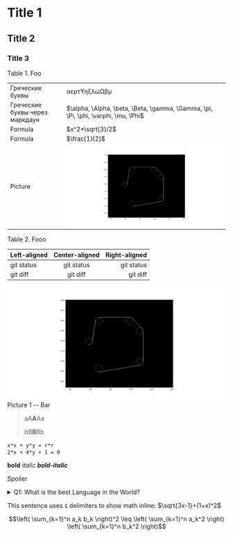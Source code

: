 # Title 1
## Title 2
### Title 3

Table 1. Foo

| | |
| --- | --- |
| Греческие буквы | αερτϒηξλωΩβμ |
| Греческие буквы через маркдаун | $\alpha, \Alpha, \beta, \Beta, \gamma, \Gamma, \pi, \Pi, \phi, \varphi, \mu, \Phi$ |
| Formula | $x^2*\sqrt{3}/2$ |
| Formula | $\frac{1}{2}$ |
| Picture | ![alt text](images/fig_01.png "Image title") |

Table 2. Fooo

| Left-aligned | Center-aligned | Right-aligned |
| :---         |     :---:      |          ---: |
| git status   | git status     | git status    |
| git diff     | git diff       | git diff      |

![alt text](images/fig_01.png "Image title")
Picture 1 -- Bar

> aA**A**Aa
> 
> bB**B**Bb

```
x*x + y*y = r*r
2*x + 4*y + 1 = 0
```

**bold** *italic* ***bold-italic***

Spoiler

<details> 
  <summary>Q1: What is the best Language in the World? </summary>
   A1: JavaScript 
</details>

This sentence uses `$` delimiters to show math inline:  $\sqrt{3x-1}+(1+x)^2$

$$\left( \sum_{k=1}^n a_k b_k \right)^2 \leq \left( \sum_{k=1}^n a_k^2 \right) \left( \sum_{k=1}^n b_k^2 \right)$$

